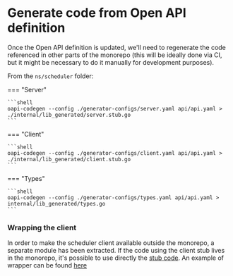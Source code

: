 # Generate code from Open API definition

Once the Open API definition is updated, we'll need to regenerate the code referenced in other parts of the monorepo (this will be ideally done via CI, but it might be necessary to do it manually for development purposes).

From the `ns/scheduler` folder:

=== "Server"

    ```shell
    oapi-codegen --config ./generator-configs/server.yaml api/api.yaml > ./internal/lib_generated/server.stub.go
    ```

=== "Client"

    ```shell
    oapi-codegen --config ./generator-configs/client.yaml api/api.yaml > ./internal/lib_generated/client.stub.go
    ```

=== "Types"

    ```shell
    oapi-codegen --config ./generator-configs/types.yaml api/api.yaml > internal/lib_generated/types.go
    ```


### Wrapping the client

In order to make the scheduler client available outside the monorepo, a separate module has been extracted. If the code using the client stub lives in the monorepo, it's possible to use directly the [stub code](https://github.com/wp-wcm/city/blob/main/ns/scheduler/internal/lib_generated/client.stub.go). An example of wrapper can be found [here](https://github.tri-ad.tech/cityos-platform/scheduler/blob/main/scheduler.go)
